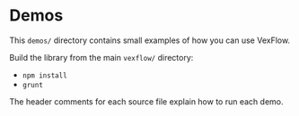 # Demos

This `demos/` directory contains small examples of how you can use VexFlow.

Build the library from the main `vexflow/` directory:

- `npm install`
- `grunt`

The header comments for each source file explain how to run each demo.
